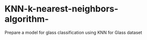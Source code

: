 # KNN-k-nearest-neighbors-algorithm-
Prepare a model for glass classification using KNN for Glass  dataset
